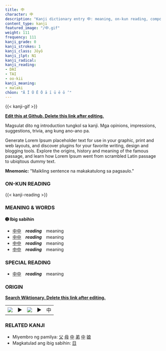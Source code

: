 ```yaml
---
title: 中
character: 中
description: "Kanji dictionary entry 中: meaning, on-kun reading, compounds, origin, related kanji"
content_type: kanji
featured_image: "/中.gif"
weight: 111
frequency: 111
kanji_grade: 0
kanji_strokes: 1
kanji_class: Jōyō
kanji_jlpt: N1
kanji_radical: 
kanji_reading: 
- DAI
- TAI
- oo-kii
kanji_meaning:
- malaki
chōon: "Ā Ī Ū Ē Ō ā ī ū ē ō ’"
---
```

[//]: # (Don't edit the line below. Kanji animated GIF code is automatically generated.)
{{< kanji-gif >}}

[//]: # (Edit below this line.)

**[Edit this at Github. Delete this link after editing.](https://github.com/tim0g/tim/tree/main/content/kanji/中/index.md)**

Magsulat dito ng introduction tungkol sa kanji. Mga opinions, impressions, suggestions, trivia, ang kung ano-ano pa.

Generate Lorem Ipsum placeholder text for use in your graphic, print and web layouts, and discover plugins for your favorite writing, design and blogging tools. Explore the origins, history and meaning of the famous passage, and learn how Lorem Ipsum went from scrambled Latin passage to ubiqitous dummy text.
 
**Mnemonic:** "Maikling sentence na makakatulong sa pagsaulo."

### ON-KUN READING

[//]: # (Don't edit the line below. ON-KUN READING code is automatically generated.)
{{< kanji-reading >}}

### MEANING & WORDS

#### ➊ **Ibig sabihin**
  - [中](../中)[中](../中)　***reading***　meaning
  - [中](../中)[中](../中)　***reading***　meaning
  - [中](../中)[中](../中)　***reading***　meaning
  - [中](../中)[中](../中)　***reading***　meaning

### SPECIAL READING
  - [中](../中)[中](../中)　***reading***　meaning

### ORIGIN

**[Search Wiktionary. Delete this link after editing.](https://wiktionary.org/wiki/中)**
<table class="kanji-table"><tr><td>
<img src="60px-中-bronze.svg.png">
</td><td>▶</td><td>
<img src="60px-中-oracle.svg.png">
</td><td>▶</td>
<td class="kanji-origin">中</td>
</tr></table>

### RELATED KANJI
- Miyembro ng pamilya: [父](../父) [母](../母) [中](../中) [弟](../弟) [中](../中) [娘](../娘)
- Magkatulad ang ibig sabihin: [日](../日)
